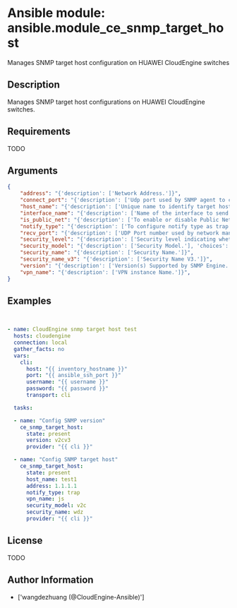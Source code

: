 # Ansible module: ansible.module_ce_snmp_target_host


Manages SNMP target host configuration on HUAWEI CloudEngine switches

## Description

Manages SNMP target host configurations on HUAWEI CloudEngine switches.

## Requirements

TODO

## Arguments

``` json
{
    "address": "{'description': ['Network Address.']}",
    "connect_port": "{'description': ['Udp port used by SNMP agent to connect the Network management.']}",
    "host_name": "{'description': ['Unique name to identify target host entry.']}",
    "interface_name": "{'description': ['Name of the interface to send the trap message.']}",
    "is_public_net": "{'description': ['To enable or disable Public Net-manager for target Host.'], 'default': 'no_use', 'choices': ['no_use', 'true', 'false']}",
    "notify_type": "{'description': ['To configure notify type as trap or inform.'], 'choices': ['trap', 'inform']}",
    "recv_port": "{'description': ['UDP Port number used by network management to receive alarm messages.']}",
    "security_level": "{'description': ['Security level indicating whether to use authentication and encryption.'], 'choices': ['noAuthNoPriv', 'authentication', 'privacy']}",
    "security_model": "{'description': ['Security Model.'], 'choices': ['v1', 'v2c', 'v3']}",
    "security_name": "{'description': ['Security Name.']}",
    "security_name_v3": "{'description': ['Security Name V3.']}",
    "version": "{'description': ['Version(s) Supported by SNMP Engine.'], 'choices': ['none', 'v1', 'v2c', 'v3', 'v1v2c', 'v1v3', 'v2cv3', 'all']}",
    "vpn_name": "{'description': ['VPN instance Name.']}",
}
```

## Examples


``` yaml


- name: CloudEngine snmp target host test
  hosts: cloudengine
  connection: local
  gather_facts: no
  vars:
    cli:
      host: "{{ inventory_hostname }}"
      port: "{{ ansible_ssh_port }}"
      username: "{{ username }}"
      password: "{{ password }}"
      transport: cli

  tasks:

  - name: "Config SNMP version"
    ce_snmp_target_host:
      state: present
      version: v2cv3
      provider: "{{ cli }}"

  - name: "Config SNMP target host"
    ce_snmp_target_host:
      state: present
      host_name: test1
      address: 1.1.1.1
      notify_type: trap
      vpn_name: js
      security_model: v2c
      security_name: wdz
      provider: "{{ cli }}"

```

## License

TODO

## Author Information
  - ['wangdezhuang (@CloudEngine-Ansible)']
